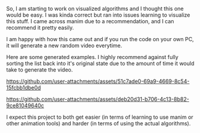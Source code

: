 So, I am starting to work on visualized algorithms and I thought this one would be easy. I was kinda correct but ran into issues learning to visualize this stuff. I came across manim due to a recommendation, and I can recommend it pretty easily.

I am happy with how this came out and if you run the code on your own PC, it will generate a new random video everytime.

Here are some generated examples. I highly recommend against fully sorting the list back into it's original state due to the amount of time it would take to generate the video.

https://github.com/user-attachments/assets/51c7ade0-69a9-4669-8c54-15fcbb1dbe0d

https://github.com/user-attachments/assets/deb20d31-b706-4c13-8b82-9ce81049640c

I expect this project to both get easier (in terms of learning to use manim or other animation tools) and harder (in terms of using the actual algorithms).
